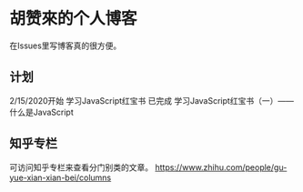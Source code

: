 # 胡赞來的个人博客

在Issues里写博客真的很方便。

## 计划
2/15/2020开始 学习JavaScript红宝书
已完成 学习JavaScript红宝书（一）——什么是JavaScript

## 知乎专栏
可访问知乎专栏来查看分门别类的文章。
https://www.zhihu.com/people/gu-yue-xian-xian-bei/columns
